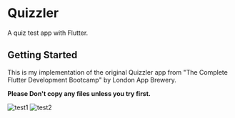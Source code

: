 # Quizzler

A quiz test app with Flutter.

## Getting Started

This is my implementation of the original Quizzler app from "The Complete Flutter Development Bootcamp" by London App Brewery.

**Please Don't copy any files unless you try first.**


![test1](https://user-images.githubusercontent.com/47930363/180802135-a34f1c6c-f5d8-463c-af21-a6e26315ff14.jpeg)
![test2](https://user-images.githubusercontent.com/47930363/180802178-a5d331a7-de01-4210-8bc0-825d622922a4.jpeg)
